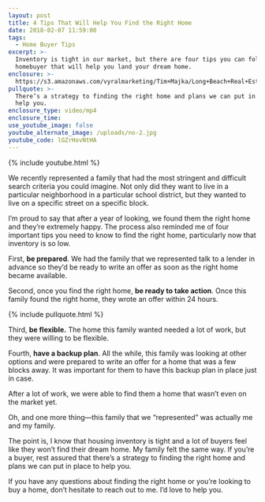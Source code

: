 ```yaml
---
layout: post
title: 4 Tips That Will Help You Find the Right Home
date: 2018-02-07 11:59:00
tags:
  - Home Buyer Tips
excerpt: >-
  Inventory is tight in our market, but there are four tips you can follow as a
  homebuyer that will help you land your dream home.
enclosure: >-
  https://s3.amazonaws.com/vyralmarketing/Tim+Majka/Long+Beach+Real+Estate+Agent-+4+Tips+That+Will+Help+You+Find+the+Right+Home+2.mp4
pullquote: >-
  There’s a strategy to finding the right home and plans we can put in place to
  help you.
enclosure_type: video/mp4
enclosure_time:
use_youtube_image: false
youtube_alternate_image: /uploads/no-2.jpg
youtube_code: lGZrHovNtHA
---
```


{% include youtube.html %}

We recently represented a family that had the most stringent and difficult search criteria you could imagine. Not only did they want to live in a particular neighborhood in a particular school district, but they wanted to live on a specific street on a specific block.

I’m proud to say that after a year of looking, we found them the right home and they’re extremely happy. The process also reminded me of four important tips you need to know to find the right home, particularly now that inventory is so low.

First, **be prepared**. We had the family that we represented talk to a lender in advance so they’d be ready to write an offer as soon as the right home became available.

Second, once you find the right home, **be ready to take action**. Once this family found the right home, they wrote an offer within 24 hours.

{% include pullquote.html %}

Third, **be flexible.** The home this family wanted needed a lot of work, but they were willing to be flexible.

Fourth, **have a backup plan**. All the while, this family was looking at other options and were prepared to write an offer for a home that was a few blocks away. It was important for them to have this backup plan in place just in case.

After a lot of work, we were able to find them a home that wasn’t even on the market yet.

Oh, and one more thing—this family that we “represented” was actually me and my family.

The point is, I know that housing inventory is tight and a lot of buyers feel like they won’t find their dream home. My family felt the same way. If you’re a buyer, rest assured that there’s a strategy to finding the right home and plans we can put in place to help you.

If you have any questions about finding the right home or you’re looking to buy a home, don’t hesitate to reach out to me. I’d love to help you.